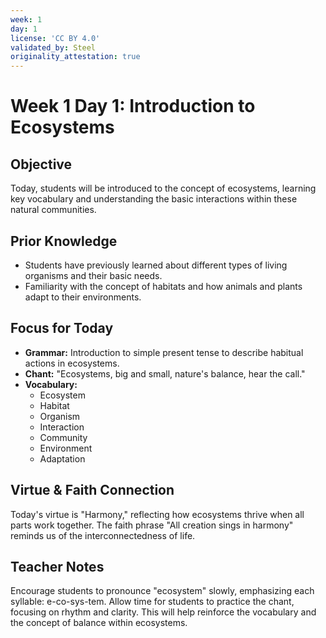```yaml
---
week: 1
day: 1
license: 'CC BY 4.0'
validated_by: Steel
originality_attestation: true
---
```


# Week 1 Day 1: Introduction to Ecosystems

## Objective
Today, students will be introduced to the concept of ecosystems, learning key vocabulary and understanding the basic interactions within these natural communities.

## Prior Knowledge
- Students have previously learned about different types of living organisms and their basic needs.
- Familiarity with the concept of habitats and how animals and plants adapt to their environments.

## Focus for Today
- **Grammar:** Introduction to simple present tense to describe habitual actions in ecosystems.
- **Chant:** "Ecosystems, big and small, nature's balance, hear the call."
- **Vocabulary:**
  - Ecosystem
  - Habitat
  - Organism
  - Interaction
  - Community
  - Environment
  - Adaptation

## Virtue & Faith Connection
Today's virtue is "Harmony," reflecting how ecosystems thrive when all parts work together. The faith phrase "All creation sings in harmony" reminds us of the interconnectedness of life.

## Teacher Notes
Encourage students to pronounce "ecosystem" slowly, emphasizing each syllable: e-co-sys-tem. Allow time for students to practice the chant, focusing on rhythm and clarity. This will help reinforce the vocabulary and the concept of balance within ecosystems.